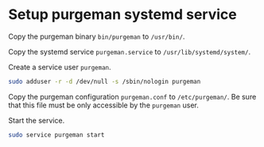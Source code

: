 # Setup purgeman systemd service

Copy the purgeman binary `bin/purgeman` to `/usr/bin/`.

Copy the systemd service `purgeman.service` to `/usr/lib/systemd/system/`.

Create a service user `purgeman`.
```bash
sudo adduser -r -d /dev/null -s /sbin/nologin purgeman
```

Copy the purgeman configuration `purgeman.conf` to `/etc/purgeman/`.
Be sure that this file must be only accessible by the `purgeman` user.

Start the service.
```bash
sudo service purgeman start
```